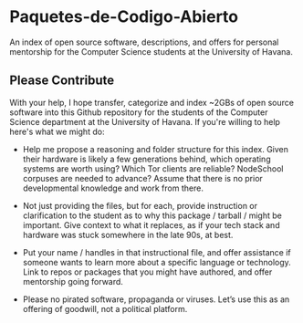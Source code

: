 # Paquetes-de-Codigo-Abierto
An index of open source software, descriptions, and offers for personal mentorship for the Computer Science students at the University of Havana.

## Please Contribute

With your help, I hope transfer, categorize and index ~2GBs of open source software into this Github repository for the students of the Computer Science department at the University of Havana. If you're willing to help here's what we might do:

+ Help me propose a reasoning and folder structure for this index. Given their hardware is likely a few generations behind, which operating systems are worth using? Which Tor clients are reliable? NodeSchool corpuses are needed to advance? Assume that there is no prior developmental knowledge and work from there.

+ Not just providing the files, but for each, provide instruction or clarification to the student as to why this package / tarball / might be important. Give context to what it replaces, as if your tech stack and hardware was stuck somewhere in the late 90s, at best.

+ Put your name / handles in that instructional file, and offer assistance if someone wants to learn more about a specific language or technology. Link to repos or packages that you might have authored, and offer mentorship going forward.

+ Please no pirated software, propaganda or viruses. Let’s use this as an offering of goodwill, not a political platform.
